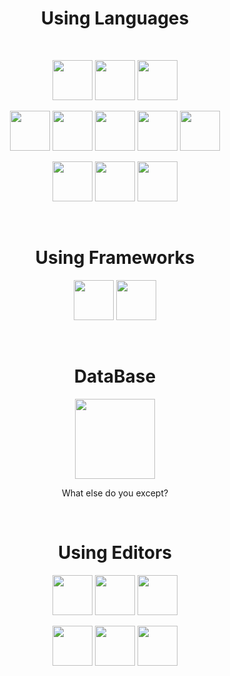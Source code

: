 <div align="center">
  <h1>Using Languages</h1>
  
  <br/>
  
  <p>
    <img src="https://cdn.jsdelivr.net/gh/devicons/devicon/icons/c/c-original.svg" width=64 heigh=64 />
    <img src="https://cdn.jsdelivr.net/gh/devicons/devicon/icons/cplusplus/cplusplus-original.svg" width=64 heigh=64 />
    <img src="https://cdn.jsdelivr.net/gh/devicons/devicon/icons/csharp/csharp-original.svg" width=64 heigh=64 />
  </p>
  
  <p>
    <img src="https://cdn.jsdelivr.net/gh/devicons/devicon/icons/nodejs/nodejs-original.svg" width=64 heigh=64 />
    <img src="https://cdn.jsdelivr.net/gh/devicons/devicon/icons/typescript/typescript-original.svg" width=64 heigh=64 />
    <img src="https://cdn.jsdelivr.net/gh/devicons/devicon/icons/python/python-original.svg" width=64 heigh=64 />
    <img src="https://cdn.jsdelivr.net/gh/devicons/devicon/icons/php/php-original.svg" width=64 heigh=64 />
    <img src="https://cdn.jsdelivr.net/gh/devicons/devicon/icons/rust/rust-plain.svg" width=64 heigh=64 />
  </p>
  
  <p>
    <img src="https://cdn.jsdelivr.net/gh/devicons/devicon/icons/html5/html5-original-wordmark.svg" width=64 heigh=64 />
    <img src="https://cdn.jsdelivr.net/gh/devicons/devicon/icons/css3/css3-original.svg" width=64 heigh=64 />
    <img src="https://cdn.jsdelivr.net/gh/devicons/devicon/icons/javascript/javascript-original.svg" width=64 heigh=64 />
  </p>
  
  <br/>
  
  <h1>Using Frameworks</h1>
  
  <p>
    <img src="https://cdn.jsdelivr.net/gh/devicons/devicon/icons/react/react-original.svg" width=64 heigh=64 />
    <img src="https://cdn.jsdelivr.net/gh/devicons/devicon/icons/nextjs/nextjs-original-wordmark.svg" width=64 heigh=64 />
  </p>
  
  <br/>
  
  <h1>DataBase</h1>
  
  <p>
    <img src="https://cdn.jsdelivr.net/gh/devicons/devicon/icons/mysql/mysql-original-wordmark.svg" width=128 heigh=128 />
    <p>What else do you except?</p>
  </p>
  
  <br/>

  <h1>Using Editors</h1>

  <p>
    <img src="https://cdn.jsdelivr.net/gh/devicons/devicon/icons/visualstudio/visualstudio-plain.svg" width=64 heigh=64 />
    <img src="https://cdn.jsdelivr.net/gh/devicons/devicon/icons/vscode/vscode-original.svg" width=64 heigh=64 />
    <img src="https://cdn.jsdelivr.net/gh/devicons/devicon/icons/pycharm/pycharm-original.svg" width=64 heigh=64 />
  <p>
    
  <p>
    <img src="https://cdn.jsdelivr.net/gh/devicons/devicon/icons/git/git-original-wordmark.svg" width=64 heigh=64 />
    <img src="https://cdn.jsdelivr.net/gh/devicons/devicon/icons/github/github-original.svg" width=64 heigh=64 />
    <img src="https://cdn.jsdelivr.net/gh/devicons/devicon/icons/subversion/subversion-original.svg" width=64 heigh=64 />
  <p>
  
</div>
